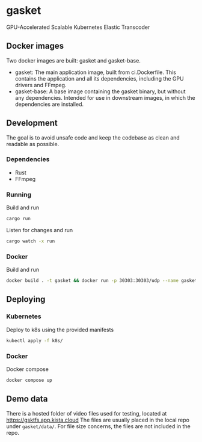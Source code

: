 # gasket
GPU-Accelerated Scalable Kubernetes Elastic Transcoder

## Docker images
Two docker images are built: gasket and gasket-base.
- gasket: The main application image, built from ci.Dockerfile. This contains the application and all its dependencies, including the GPU drivers and FFmpeg.
- gasket-base: A base image containing the gasket binary, but without any dependencies. Intended for use in downstream images, in which the dependencies are installed.




## Development
The goal is to avoid unsafe code and keep the codebase as clean and readable as possible.

### Dependencies
- Rust
- FFmpeg

### Running
Build and run
```bash 
cargo run
```

Listen for changes and run
```bash
cargo watch -x run
```

### Docker
Build and run
```bash
docker build . -t gasket && docker run -p 30303:30303/udp --name gasket gasket
```

## Deploying
### Kubernetes
Deploy to k8s using the provided manifests
```bash
kubectl apply -f k8s/
```
### Docker
Docker compose
```bash
docker compose up
```


## Demo data
There is a hosted folder of video files used for testing, located at https://gsktfs.app.kista.cloud
The files are usually placed in the local repo under `gasket/data/`. For file size concerns, the files are not included in the repo.

